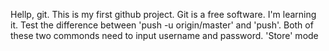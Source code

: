 Hellp, git. This is my first github project.
Git is a free software.
I'm learning it.
Test the difference between 'push -u origin/master' and 'push'.
Both of these two commonds need to input username and password.
'Store' mode
